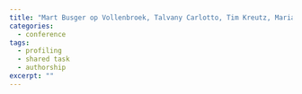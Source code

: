 ```yaml
---
title: "Mart Busger op Vollenbroek, Talvany Carlotto, Tim Kreutz, Maria Medvedeva,Chris Pool, Johannes Bjerva, Hessel Haagsma, and <strong>Malvina Nissim</strong>. GronUP: Groningen User Profiling: Notebook for PAN at CLEF 2016. In Rangel, F., Rosso, P., Verhoeven, B., Daelemans, W., Potthast, M., Stein, B. (eds) <em>Working Notes. Papers of the CLEF 2016 Evaluation Labs. CEUR Workshop Proceedings</em>, pages 846-857. 2016. <strong>[Best performing system at the PAN 2016 author profiling competition]</strong>"
categories: 
  - conference
tags:
  - profiling
  - shared task
  - authorship
excerpt: ""
---
```




